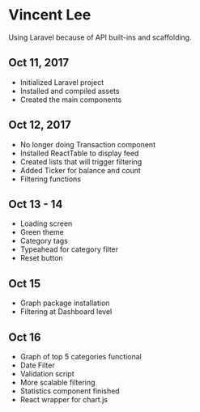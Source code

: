 # Vincent Lee  

Using Laravel because of API built-ins and scaffolding.

## Oct 11, 2017  

- Initialized Laravel project  
- Installed and compiled assets  
- Created the main components  

## Oct 12, 2017  

- No longer doing Transaction component  
- Installed ReactTable to display feed   
- Created lists that will trigger filtering  
- Added Ticker for balance and count  
- Filtering functions  

## Oct 13 - 14

- Loading screen  
- Green theme  
- Category tags 
- Typeahead for category filter  
- Reset button  

## Oct 15  
- Graph package installation  
- Filtering at Dashboard level 

## Oct 16  
- Graph of top 5 categories functional  
- Date Filter  
- Validation script  
- More scalable filtering  
- Statistics component finished  
- React wrapper for chart.js  
 
